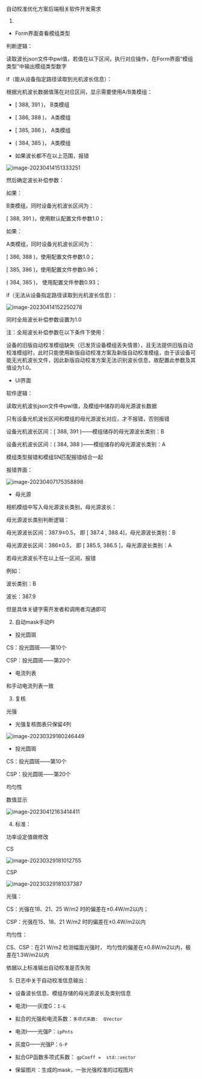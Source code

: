 自动校准优化方案后端相关软件开发需求



1. 

- Form界面查看模组类型

判断逻辑：

读取波长json文件中pwl值，若值在以下区间，执行对应操作，在Form界面“模组类型”中输出模组类型数字

if（能从设备指定路径读取到光机波长信息）：

根据光机波长数据值落在对应区间，显示需要使用A/B类模组：

- [ 388, 391 )， B类模组

- [ 386, 388 )， A类模组

- [ 385, 386 )， A类模组

- ( 384, 385 )， A类模组


- 如果波长都不在以上范围，报错

![image-20230414151333251](自动校准优化方案后端相关软件开发需求_产线.assets/image-20230414151333251.png)

然后确定波长补偿参数：

如果：

B类模组，同时设备光机波长区间为：

[ 388, 391 )，使用默认配置文件参数1.0；

如果：

A类模组，同时设备光机波长区间为：

[ 386, 388 )，使用配置文件参数1.0；

[ 385, 386 )，使用配置文件参数0.96；

( 384, 385 )， 使用配置文件参数0.93；



if（无法从设备指定路径读取到光机波长信息）：



![image-20230414152250278](自动校准优化方案后端相关软件开发需求_产线.assets/image-20230414152250278.png)

同时全局波长补偿参数设置为1.0

注：全局波长补偿参数在以下条件下使用：

设备的旧版自动校准模组缺失（已发货设备模组丢失情景），且无法提供旧版自动校准模组时，此时只能使用新版自动校准方案及新版自动校准模组，由于该设备可能无光机波长文件，因此新版自动校准方案无法识别波长信息，故配置此参数及其值设为1.0。



- UI界面

软件逻辑：

读取光机波长json文件中pwl值，及模组中储存的母光源波长数据

只有设备光机波长区间和模组的母光源波长对应，才不报错，否则报错

设备光机波长区间：[ 388, 391 )——模组储存的母光源波长类别：B

设备光机波长区间：( 384, 388 )——模组储存的母光源波长类别：A

模组类型报错和模组SN匹配报错结合一起

报错界面：

![image-20230407175358898](自动校准优化方案后端相关软件开发需求_产线.assets/image-20230407175358898.png)



- 母光源

相机模组中写入母光源波长类别，母光源波长：

母光源波长类别判断逻辑：

母光源波长区间：387.9±0.5， 即 [ 387.4 , 388.4]，母光源波长类别：B

母光源波长区间：386±0.5， 即 [ 385.5, 386.5 ]，母光源波长类别：A

若母光源波长不在以上任一区间，报错

例如：

波长类别：B

波长：387.9

但是具体关键字需开发者和调用者沟通即可







2. 自动mask手动PI

- 投光圆斑

CS：投光圆斑——第10个

CSP：投光圆斑——第20个

- 电流列表

和手动电流列表一致



3. 复核

光强

- 光强复核图表只保留4列

![image-20230329180246449](自动校准优化方案后端相关软件开发需求_产线.assets/image-20230329180246449.png)



- 投光圆斑

CS：投光圆斑——第10个

CSP：投光圆斑——第20个



均匀性

数值显示

![image-20230412163414411](自动校准优化方案后端相关软件开发需求_产线.assets/image-20230412163414411.png)



4. 标准：

功率设定值做修改

CS

![image-20230329181012755](自动校准优化方案后端相关软件开发需求_产线.assets/image-20230329181012755.png)



CSP

![image-20230329181037387](自动校准优化方案后端相关软件开发需求_产线.assets/image-20230329181037387.png)

光强：

CS：光强在18、21、25 W/m2 时的偏差在±0.4W/m2以内；

CSP：光强在15、18、21 W/m2 时的偏差在±0.4W/m2以内



均匀性：

CS、CSP：在21 W/m2 检测幅面光强时， 均匀性的偏差在±0.8W/m2以内，极差在1.3W/m2以内



依据以上标准输出自动校准是否失败



5. 日志中关于自动校准信息输出：

- 设备波长信息、模组存储的母光源波长及类别信息

- 电流I——灰度G：`I-G`

- 拟合的光强和电流系数：`多项式系数:  QVector`

- 电流I——光强P：`ipPnts`

- 灰度G——光强P：`G-P`

- 拟合GP函数多项式系数： `gpCoeff =  std::vector`

- 保留图片：生成的mask，一张光强校准的过程图片















